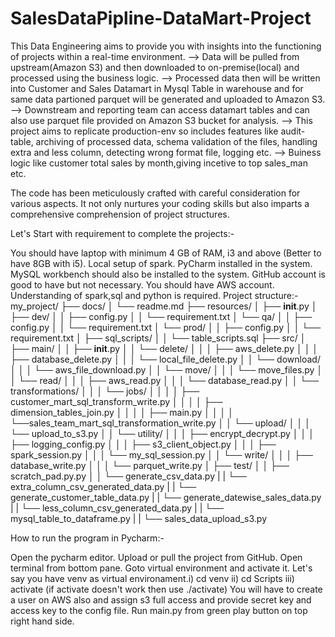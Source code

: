 # SalesDataPipline-DataMart-Project

This Data Engineering aims to provide you with insights into the functioning of projects within a real-time environment.
--> Data will be pulled from upstream(Amazon S3) and then downloaded to on-premise(local) and processed using the business logic.
--> Processed data then will be written into Customer and Sales Datamart in Mysql Table in warehouse and for same data partioned parquet will be generated and uploaded to 
    Amazon S3.
--> Downstream and reporting team can access datamart tables and can also use parquet file provided on Amazon S3 bucket for analysis.
--> This project aims to replicate production-env so includes features like audit-table, archiving of processed data, schema validation of the files, handling extra and less 
    column, detecting wrong format file, logging etc.
--> Buiness logic like customer total sales by month,giving incetive to top sales_man etc.

The code has been meticulously crafted with careful consideration for various aspects. It not only nurtures your coding skills but also imparts a comprehensive comprehension of project structures.

Let's Start with requirement to complete the projects:-

You should have laptop with minimum 4 GB of RAM, i3 and above (Better to have 8GB with i5).
Local setup of spark. 
PyCharm installed in the system. 
MySQL workbench should also be installed to the system. 
GitHub account is good to have but not necessary.
You should have AWS account.
Understanding of spark,sql and python is required.
Project structure:-
my_project/
├── docs/
│   └── readme.md
├── resources/
│   ├── __init__.py
│   ├── dev/
│   │    ├── config.py
│   │    └── requirement.txt
│   └── qa/
│   │    ├── config.py
│   │    └── requirement.txt
│   └── prod/
│   │    ├── config.py
│   │    └── requirement.txt
│   ├── sql_scripts/
│   │    └── table_scripts.sql
├── src/
│   ├── main/
│   │    ├── __init__.py
│   │    └── delete/
│   │    │      ├── aws_delete.py
│   │    │      ├── database_delete.py
│   │    │      └── local_file_delete.py
│   │    └── download/
│   │    │      └── aws_file_download.py
│   │    └── move/
│   │    │      └── move_files.py
│   │    └── read/
│   │    │      ├── aws_read.py
│   │    │      └── database_read.py
│   │    └── transformations/
│   │    │      └── jobs/
│   │    │      │     ├── customer_mart_sql_transform_write.py
│   │    │      │     ├── dimension_tables_join.py
│   │    │      │     ├── main.py
│   │    │      │     └──sales_team_mart_sql_transformation_write.py
│   │    └── upload/
│   │    │      └── upload_to_s3.py
│   │    └── utility/
│   │    │      ├── encrypt_decrypt.py
│   │    │      ├── logging_config.py
│   │    │      ├── s3_client_object.py
│   │    │      ├── spark_session.py
│   │    │      └── my_sql_session.py
│   │    └── write/
│   │    │      ├── database_write.py
│   │    │      └── parquet_write.py
│   ├── test/
│   │    ├── scratch_pad.py.py
│   │    └── generate_csv_data.py
|   |    └── extra_column_csv_generated_data.py
|   |    └── generate_customer_table_data.py
|   |    └── generate_datewise_sales_data.py
|   |    └── less_column_csv_generated_data.py
|   |    └── mysql_table_to_dataframe.py
|   |    └── sales_data_upload_s3.py

How to run the program in Pycharm:-

Open the pycharm editor.
Upload or pull the project from GitHub.
Open terminal from bottom pane.
Goto virtual environment and activate it. Let's say you have venv as virtual environament.i) cd venv ii) cd Scripts iii) activate (if activate doesn't work then use ./activate)
You will have to create a user on AWS also and assign s3 full access and provide secret key and access key to the config file.
Run main.py from green play button on top right hand side.
